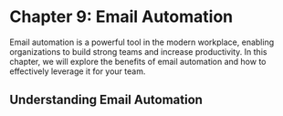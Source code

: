 Chapter 9: Email Automation
===========================

Email automation is a powerful tool in the modern workplace, enabling organizations to build strong teams and increase productivity. In this chapter, we will explore the benefits of email automation and how to effectively leverage it for your team.

Understanding Email Automation
------------------------------

